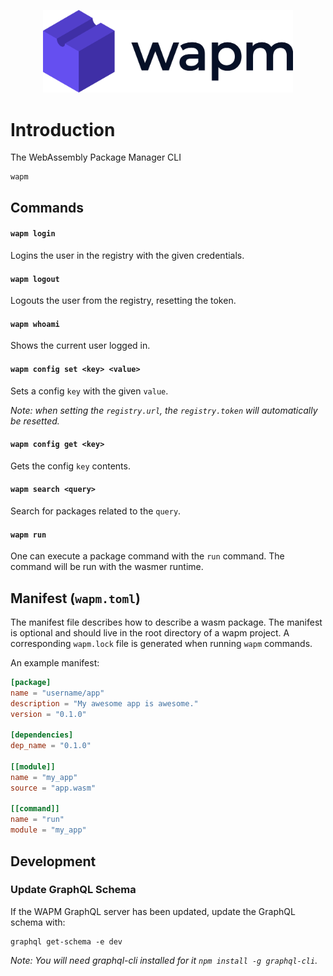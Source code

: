 <p align="center">
  <a href="https://wapm.dev" target="_blank" rel="noopener noreferrer">
    <img width="400" src="assets/logo.png" alt="Wapm logo">
  </a>
</p>

# Introduction

The WebAssembly Package Manager CLI

```
wapm
```

## Commands

#### `wapm login`

Logins the user in the registry with the given credentials.

#### `wapm logout`

Logouts the user from the registry, resetting the token.

#### `wapm whoami`

Shows the current user logged in.

#### `wapm config set <key> <value>`

Sets a config `key` with the given `value`.

_Note: when setting the `registry.url`, the `registry.token` will automatically be resetted._

#### `wapm config get <key>`

Gets the config `key` contents.

#### `wapm search <query>`

Search for packages related to the `query`.

#### `wapm run`

One can execute a package command with the `run` command. The command will be run with the wasmer runtime.

## Manifest (`wapm.toml`)

The manifest file describes how to describe a wasm package. The manifest is optional and should live in 
the root directory of a wapm project. A corresponding `wapm.lock` file is generated when running `wapm`
commands.

An example manifest:

```toml
[package]
name = "username/app"
description = "My awesome app is awesome."
version = "0.1.0"

[dependencies]
dep_name = "0.1.0"

[[module]]
name = "my_app"
source = "app.wasm"

[[command]]
name = "run"
module = "my_app"
```

## Development

### Update GraphQL Schema

If the WAPM GraphQL server has been updated, update the GraphQL schema with:

```
graphql get-schema -e dev
```

_Note: You will need graphql-cli installed for it `npm install -g graphql-cli`._

[1]: https://webassembly.github.io/spec/core/appendix/custom.html
[2]: https://wasmer.io